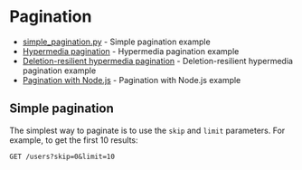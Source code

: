 # Pagination

* [simple_pagination.py](simple_pagination.py) - Simple pagination example
* [Hypermedia pagination](2-hypermedia_pagination.py) - Hypermedia pagination example
* [Deletion-resilient hypermedia pagination](3-deletion_resilient_hypermedia_pagination.py) - Deletion-resilient hypermedia pagination example
* [Pagination with Node.js](4-pagination_with_nodejs.py) - Pagination with Node.js example

## Simple pagination

The simplest way to paginate is to use the `skip` and `limit` parameters. For example, to get the first 10 results:

    GET /users?skip=0&limit=10